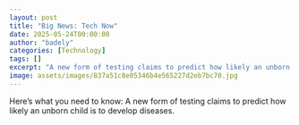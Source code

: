 ```yaml
---
layout: post
title: "Big News: Tech Now"
date: 2025-05-24T00:00:00
author: "badely"
categories: [Technology]
tags: []
excerpt: "A new form of testing claims to predict how likely an unborn child is to develop diseases."
image: assets/images/837a51c8e05346b4e565227d2eb7bc70.jpg
---
```


Here’s what you need to know: A new form of testing claims to predict how likely an unborn child is to develop diseases.

